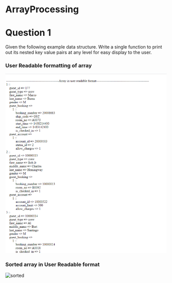 # ArrayProcessing

# Question 1

Given the following example data structure. Write a single function to print out its nested key value pairs at any level for easy display to the user.

### User Readable formatting of array
![readable](https://raw.githubusercontent.com/vaishalijagtap/arrayProcessing/master/screens/readable.PNG)

### Sorted array in User Readable format
![sorted](https://raw.githubusercontent.com/vaishalijagtap/web50-projects-2020-x-1/master/screens/sorted.PNG)
